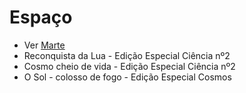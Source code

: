 # Espaço

* Ver [Marte](categorias/marte.md)
* Reconquista da Lua - Edição Especial Ciência nº2
* Cosmo cheio de vida - Edição Especial Ciência nº2
* O Sol - colosso de fogo - Edição Especial Cosmos